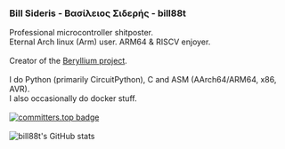 ### Bill Sideris - Βασίλειος Σιδερής -  bill88t
Professional microcontroller shitposter.<br />
Eternal Arch linux (Arm) user. ARM64 & RISCV enjoyer.<br />
<br />
Creator of the [Beryllium project](https://github.com/beryllium-org).<br />
<br />
I do Python (primarily CircuitPython), C and ASM (AArch64/ARM64, x86, AVR).<br />
I also occasionally do docker stuff.<br />
<br />
[![committers.top badge](https://user-badge.committers.top/greece_private/bill88t.svg)](https://user-badge.committers.top/greece_private/bill88t)
<br /><br />
![bill88t's GitHub stats](https://github-readme-stats.vercel.app/api?username=bill88t&show_icons=true&theme=radical)
